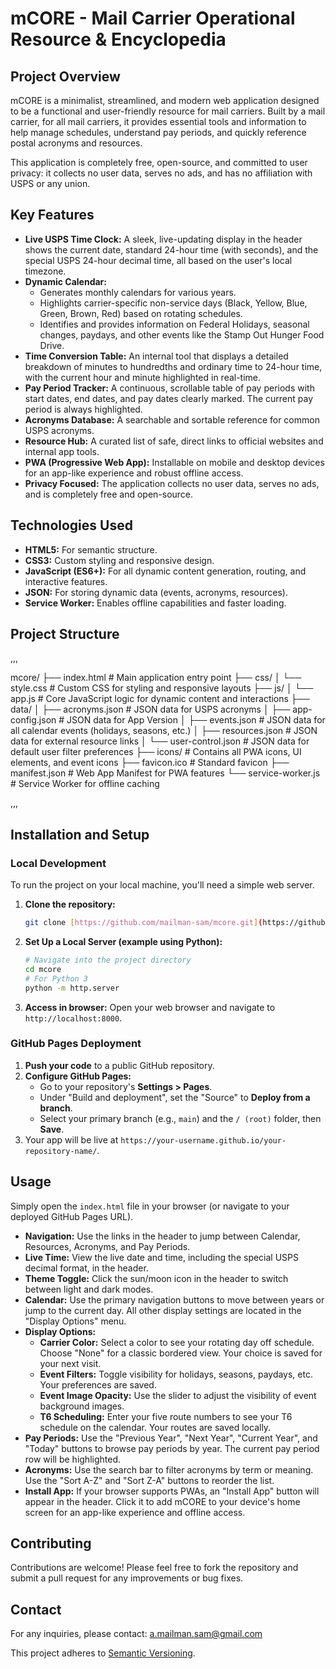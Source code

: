 # mCORE - Mail Carrier Operational Resource & Encyclopedia

## Project Overview

mCORE is a minimalist, streamlined, and modern web application designed to be a functional and user-friendly resource for mail carriers. Built by a mail carrier, for all mail carriers, it provides essential tools and information to help manage schedules, understand pay periods, and quickly reference postal acronyms and resources.

This application is completely free, open-source, and committed to user privacy: it collects no user data, serves no ads, and has no affiliation with USPS or any union.

## Key Features

* **Live USPS Time Clock:** A sleek, live-updating display in the header shows the current date, standard 24-hour time (with seconds), and the special USPS 24-hour decimal time, all based on the user's local timezone.
* **Dynamic Calendar:**
    * Generates monthly calendars for various years.
    * Highlights carrier-specific non-service days (Black, Yellow, Blue, Green, Brown, Red) based on rotating schedules.
    * Identifies and provides information on Federal Holidays, seasonal changes, paydays, and other events like the Stamp Out Hunger Food Drive.
* **Time Conversion Table:** An internal tool that displays a detailed breakdown of minutes to hundredths and ordinary time to 24-hour time, with the current hour and minute highlighted in real-time.
* **Pay Period Tracker:** A continuous, scrollable table of pay periods with start dates, end dates, and pay dates clearly marked. The current pay period is always highlighted.
* **Acronyms Database:** A searchable and sortable reference for common USPS acronyms.
* **Resource Hub:** A curated list of safe, direct links to official websites and internal app tools.
* **PWA (Progressive Web App):** Installable on mobile and desktop devices for an app-like experience and robust offline access.
* **Privacy Focused:** The application collects no user data, serves no ads, and is completely free and open-source.

## Technologies Used

* **HTML5:** For semantic structure.
* **CSS3:** Custom styling and responsive design.
* **JavaScript (ES6+):** For all dynamic content generation, routing, and interactive features.
* **JSON:** For storing dynamic data (events, acronyms, resources).
* **Service Worker:** Enables offline capabilities and faster loading.

## Project Structure
,,,

mcore/
├── index.html              # Main application entry point
├── css/
│   └── style.css           # Custom CSS for styling and responsive layouts
├── js/
│   └── app.js              # Core JavaScript logic for dynamic content and interactions
├── data/
│   ├── acronyms.json       # JSON data for USPS acronyms
│   ├── app-config.json     # JSON data for App Version
│   ├── events.json         # JSON data for all calendar events (holidays, seasons, etc.)
│   ├── resources.json      # JSON data for external resource links
│   └── user-control.json   # JSON data for default user filter preferences
├── icons/                  # Contains all PWA icons, UI elements, and event icons
├── favicon.ico             # Standard favicon
├── manifest.json           # Web App Manifest for PWA features
└── service-worker.js       # Service Worker for offline caching

,,,
## Installation and Setup

### Local Development

To run the project on your local machine, you'll need a simple web server.

1.  **Clone the repository:**
    ```bash
    git clone [https://github.com/mailman-sam/mcore.git](https://github.com/mailman-sam/mcore.git)
    ```
2.  **Set Up a Local Server (example using Python):**
    ```bash
    # Navigate into the project directory
    cd mcore
    # For Python 3
    python -m http.server
    ```
3.  **Access in browser:** Open your web browser and navigate to `http://localhost:8000`.

### GitHub Pages Deployment

1.  **Push your code** to a public GitHub repository.
2.  **Configure GitHub Pages:**
    * Go to your repository's **Settings > Pages**.
    * Under "Build and deployment", set the "Source" to **Deploy from a branch**.
    * Select your primary branch (e.g., `main`) and the `/ (root)` folder, then **Save**.
3.  Your app will be live at `https://your-username.github.io/your-repository-name/`.

## Usage

Simply open the `index.html` file in your browser (or navigate to your deployed GitHub Pages URL).

* **Navigation:** Use the links in the header to jump between Calendar, Resources, Acronyms, and Pay Periods.
* **Live Time:** View the live date and time, including the special USPS decimal format, in the header.
* **Theme Toggle:** Click the sun/moon icon in the header to switch between light and dark modes.
* **Calendar:** Use the primary navigation buttons to move between years or jump to the current day. All other display settings are located in the "Display Options" menu.
* **Display Options:**
    * **Carrier Color:** Select a color to see your rotating day off schedule. Choose "None" for a classic bordered view. Your choice is saved for your next visit.
    * **Event Filters:** Toggle visibility for holidays, seasons, paydays, etc. Your preferences are saved.
    * **Event Image Opacity:** Use the slider to adjust the visibility of event background images.
    * **T6 Scheduling:** Enter your five route numbers to see your T6 schedule on the calendar. Your routes are saved locally.
* **Pay Periods:** Use the "Previous Year", "Next Year", "Current Year", and "Today" buttons to browse pay periods by year. The current pay period row will be highlighted.
* **Acronyms:** Use the search bar to filter acronyms by term or meaning. Use the "Sort A-Z" and "Sort Z-A" buttons to reorder the list.
* **Install App:** If your browser supports PWAs, an "Install App" button will appear in the header. Click it to add mCORE to your device's home screen for an app-like experience and offline access.

## Contributing

Contributions are welcome! Please feel free to fork the repository and submit a pull request for any improvements or bug fixes.

## Contact

For any inquiries, please contact: a.mailman.sam@gmail.com

This project adheres to [Semantic Versioning](https://semver.org/).